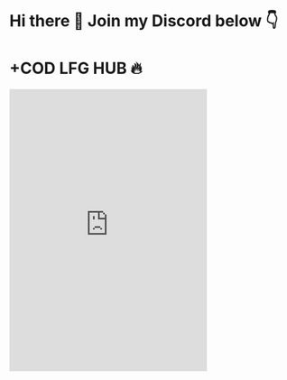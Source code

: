 # Hi there 👋 Join my Discord below 👇
# +COD LFG HUB 🔥
<iframe src="https://discord.com/widget?id=1069434006430568509&theme=dark" width="350" height="500" allowtransparency="true" frameborder="0" sandbox="allow-popups allow-popups-to-escape-sandbox allow-same-origin allow-scripts"></iframe>
